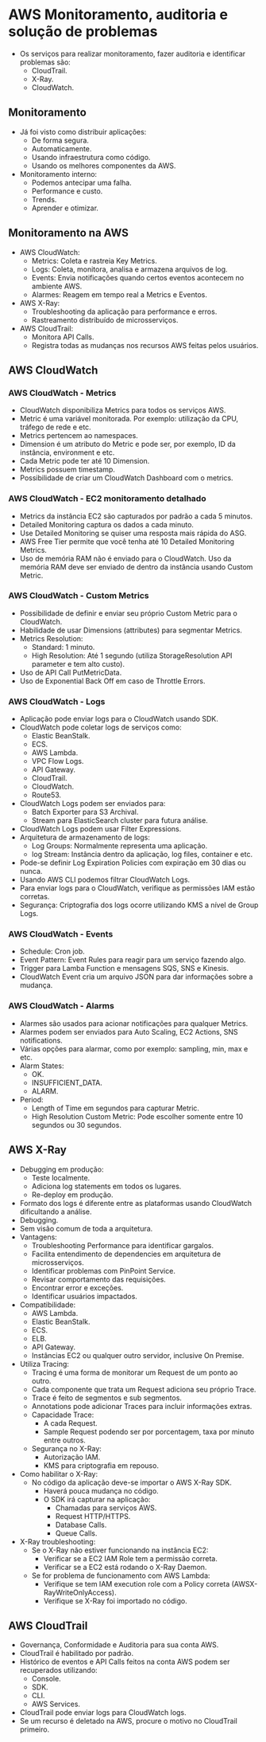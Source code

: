 # AWS Monitoramento, auditoria e solução de problemas

- Os serviços para realizar monitoramento, fazer auditoria e identificar problemas são:
  - CloudTrail.
  - X-Ray.
  - CloudWatch.

## Monitoramento

- Já foi visto como distribuir aplicações:
  - De forma segura.
  - Automaticamente.
  - Usando infraestrutura como código.
  - Usando os melhores componentes da AWS.
- Monitoramento interno:
  - Podemos antecipar uma falha.
  - Performance e custo.
  - Trends.
  - Aprender e otimizar.

## Monitoramento na AWS

- AWS CloudWatch:
  - Metrics: Coleta e rastreia Key Metrics.
  - Logs: Coleta, monitora, analisa e armazena arquivos de log.
  - Events: Envia notificações quando certos eventos acontecem no ambiente AWS.
  - Alarmes: Reagem em tempo real a Metrics e Eventos.
- AWS X-Ray:
  - Troubleshooting da aplicação para performance e erros.
  - Rastreamento distribuído de microsserviços.
- AWS CloudTrail:
  - Monitora API Calls.
  - Registra todas as mudanças nos recursos AWS feitas pelos usuários.

## AWS CloudWatch

### AWS CloudWatch - Metrics

- CloudWatch disponibiliza Metrics para todos os serviços AWS.
- Metric é uma variável monitorada. Por exemplo: utilização da CPU, tráfego de rede e etc.
- Metrics pertencem ao namespaces.
- Dimension é um atributo do Metric e pode ser, por exemplo, ID da instância, environment e etc.
- Cada Metric pode ter até 10 Dimension.
- Metrics possuem timestamp.
- Possibilidade de criar um CloudWatch Dashboard com o metrics.

### AWS CloudWatch - EC2 monitoramento detalhado

- Metrics da instância EC2 são capturados por padrão a cada 5 minutos.
- Detailed Monitoring captura os dados a cada minuto.
- Use Detailed Monitoring se quiser uma resposta mais rápida do ASG.
- AWS Free Tier permite que você tenha até 10 Detailed Monitoring Metrics.
- Uso de memória RAM não é enviado para o CloudWatch. Uso da memória RAM deve ser enviado de dentro da instância usando Custom Metric.

### AWS CloudWatch - Custom Metrics

- Possibilidade de definir e enviar seu próprio Custom Metric para o CloudWatch.
- Habilidade de usar Dimensions (attributes) para segmentar Metrics.
- Metrics Resolution:
  - Standard: 1 minuto.
  - High Resolution: Até 1 segundo (utiliza StorageResolution API parameter e tem alto custo).
- Uso de API Call PutMetricData.
- Uso de Exponential Back Off em caso de Throttle Errors.

### AWS CloudWatch - Logs

- Aplicação pode enviar logs para o CloudWatch usando SDK.
- CloudWatch pode coletar logs de serviços como:
  - Elastic BeanStalk.
  - ECS.
  - AWS Lambda.
  - VPC Flow Logs.
  - API Gateway.
  - CloudTrail.
  - CloudWatch.
  - Route53.
- CloudWatch Logs podem ser enviados para:
  - Batch Exporter para S3 Archival.
  - Stream para ElasticSearch cluster para futura análise.
- CloudWatch Logs podem usar Filter Expressions.
- Arquitetura de armazenamento de logs:
  - Log Groups: Normalmente representa uma aplicação.
  - log Stream: Instância dentro da aplicação, log files, container e etc.
- Pode-se definir Log Expiration Policies com expiração em 30 dias ou nunca.
- Usando AWS CLI podemos filtrar CloudWatch Logs.
- Para enviar logs para o CloudWatch, verifique as permissões IAM estão corretas.
- Segurança: Criptografia dos logs ocorre utilizando KMS a nível de Group Logs.

### AWS CloudWatch - Events

- Schedule: Cron job.
- Event Pattern: Event Rules para reagir para um serviço fazendo algo.
- Trigger para Lamba Function e mensagens SQS, SNS e Kinesis.
- CloudWatch Event cria um arquivo JSON para dar informações sobre a mudança.

### AWS CloudWatch - Alarms

- Alarmes são usados para acionar notificações para qualquer Metrics.
- Alarmes podem ser enviados para Auto Scaling, EC2 Actions, SNS notifications.
- Várias opções para alarmar, como por exemplo: sampling, min, max e etc.
- Alarm States:
  - OK.
  - INSUFFICIENT_DATA.
  - ALARM.
- Period:
  - Length of Time em segundos para capturar Metric.
  - High Resolution Custom Metric: Pode escolher somente entre 10 segundos ou 30 segundos.

## AWS X-Ray

- Debugging em produção:
  - Teste localmente.
  - Adiciona log statements em todos os lugares.
  - Re-deploy em produção.
- Formato dos logs é diferente entre as plataformas usando CloudWatch dificultando a análise.
- Debugging.
- Sem visão comum de toda a arquitetura.
- Vantagens:
  - Troubleshooting Performance para identificar gargalos.
  - Facilita entendimento de dependencies em arquitetura de microsserviços.
  - Identificar problemas com PinPoint Service.
  - Revisar comportamento das requisições.
  - Encontrar error e exceções.
  - Identificar usuários impactados.
- Compatibilidade:
  - AWS Lambda.
  - Elastic BeanStalk.
  - ECS.
  - ELB.
  - API Gateway.
  - Instâncias EC2 ou qualquer outro servidor, inclusive On Premise.
- Utiliza Tracing:
  - Tracing é uma forma de monitorar um Request de um ponto ao outro.
  - Cada componente que trata um Request adiciona seu próprio Trace.
  - Trace é feito de segmentos e sub segmentos.
  - Annotations pode adicionar Traces para incluir informações extras.
  - Capacidade Trace:
    - A cada Request.
    - Sample Request podendo ser por porcentagem, taxa por minuto entre outros.
  - Segurança no X-Ray:
    - Autorização IAM.
    - KMS para criptografia em repouso.
- Como habilitar o X-Ray:
  - No código da aplicação deve-se importar o AWS X-Ray SDK.
    - Haverá pouca mudança no código.
    - O SDK irá capturar na aplicação:
      - Chamadas para serviços AWS.
      - Request HTTP/HTTPS.
      - Database Calls.
      - Queue Calls.
- X-Ray troubleshooting:
  - Se o X-Ray não estiver funcionando na instância EC2:
    - Verificar se a EC2 IAM Role tem a permissão correta.
    - Verificar se a EC2 está rodando o X-Ray Daemon.
  - Se for problema de funcionamento com AWS Lambda:
    - Verifique se tem IAM execution role com a Policy correta (AWSX-RayWriteOnlyAccess).
    - Verifique se X-Ray foi importado no código.

## AWS CloudTrail

- Governança, Conformidade e Auditoria para sua conta AWS.
- CloudTrail é habilitado por padrão.
- Histórico de eventos e API Calls feitos na conta AWS podem ser recuperados utilizando:
  - Console.
  - SDK.
  - CLI.
  - AWS Services.
- CloudTrail pode enviar logs para CloudWatch logs.
- Se um recurso é deletado na AWS, procure o motivo no CloudTrail primeiro.
